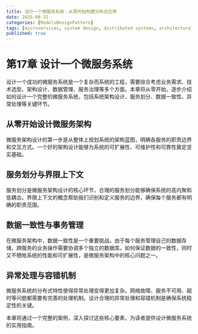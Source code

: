 ```yaml
---
title: 设计一个微服务系统：从零开始构建分布式应用
date: 2025-08-31
categories: [ModelsDesignPattern]
tags: [microservices, system design, distributed systems, architecture]
published: true
---
```


# 第17章 设计一个微服务系统

设计一个成功的微服务系统是一个复杂而系统的工程，需要综合考虑业务需求、技术选型、架构设计、数据管理、服务治理等多个方面。本章将从零开始，逐步介绍如何设计一个完整的微服务系统，包括系统架构设计、服务划分、数据一致性、异常处理等关键环节。

## 从零开始设计微服务架构

微服务架构设计的第一步是从整体上规划系统的架构蓝图，明确各服务的职责边界和交互方式。一个好的架构设计能够为系统的可扩展性、可维护性和可靠性奠定坚实基础。

## 服务划分与界限上下文

服务划分是微服务架构设计的核心环节，合理的服务划分能够确保系统的高内聚和低耦合。界限上下文的概念帮助我们识别和定义服务的边界，确保每个服务都有明确的职责范围。

## 数据一致性与事务管理

在微服务架构中，数据一致性是一个重要挑战。由于每个服务管理自己的数据存储，跨服务的业务操作需要协调多个独立的数据库。如何保证数据的一致性，同时又不牺牲系统的性能和可扩展性，是微服务架构中的核心问题之一。

## 异常处理与容错机制

微服务系统的分布式特性使得异常处理变得更加复杂。网络故障、服务不可用、超时等问题都需要有完善的处理机制。设计合理的异常处理和容错机制是确保系统稳定性的关键。

本章将通过一个完整的案例，深入探讨这些核心要素，为读者提供设计微服务系统的实用指南。